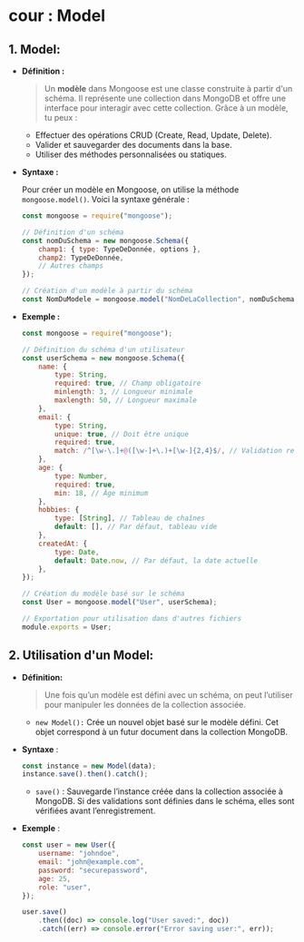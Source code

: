 # cour : **Model**

## 1. **Model:**

-   **Définition :**

    > Un **modèle** dans Mongoose est une classe construite à partir d'un schéma. Il représente une collection dans MongoDB et offre une interface pour interagir avec cette collection. Grâce à un modèle, tu peux :

    -   Effectuer des opérations CRUD (Create, Read, Update, Delete).
    -   Valider et sauvegarder des documents dans la base.
    -   Utiliser des méthodes personnalisées ou statiques.

-   **Syntaxe :**

    Pour créer un modèle en Mongoose, on utilise la méthode `mongoose.model()`. Voici la syntaxe générale :

    ```javascript
    const mongoose = require("mongoose");

    // Définition d'un schéma
    const nomDuSchema = new mongoose.Schema({
        champ1: { type: TypeDeDonnée, options },
        champ2: TypeDeDonnée,
        // Autres champs
    });

    // Création d'un modèle à partir du schéma
    const NomDuModele = mongoose.model("NomDeLaCollection", nomDuSchema);
    ```

-   **Exemple :**

    ```javascript
    const mongoose = require("mongoose");

    // Définition du schéma d'un utilisateur
    const userSchema = new mongoose.Schema({
        name: {
            type: String,
            required: true, // Champ obligatoire
            minlength: 3, // Longueur minimale
            maxlength: 50, // Longueur maximale
        },
        email: {
            type: String,
            unique: true, // Doit être unique
            required: true,
            match: /^[\w-\.]+@([\w-]+\.)+[\w-]{2,4}$/, // Validation regex
        },
        age: {
            type: Number,
            required: true,
            min: 18, // Âge minimum
        },
        hobbies: {
            type: [String], // Tableau de chaînes
            default: [], // Par défaut, tableau vide
        },
        createdAt: {
            type: Date,
            default: Date.now, // Par défaut, la date actuelle
        },
    });

    // Création du modèle basé sur le schéma
    const User = mongoose.model("User", userSchema);

    // Exportation pour utilisation dans d'autres fichiers
    module.exports = User;
    ```

## 2. **Utilisation d'un Model:**

-   **Définition:**

    > Une fois qu’un modèle est défini avec un schéma, on peut l’utiliser pour manipuler les données de la collection associée.

    -   `new Model():` Crée un nouvel objet basé sur le modèle défini. Cet objet correspond à un futur document dans la collection MongoDB.

-   **Syntaxe** :

    ```javascript
    const instance = new Model(data);
    instance.save().then().catch();
    ```

    -   `save()` : Sauvegarde l’instance créée dans la collection associée à MongoDB. Si des validations sont définies dans le schéma, elles sont vérifiées avant l’enregistrement.

-   **Exemple** :

    ```javascript
    const user = new User({
        username: "johndoe",
        email: "john@example.com",
        password: "securepassword",
        age: 25,
        role: "user",
    });

    user.save()
        .then((doc) => console.log("User saved:", doc))
        .catch((err) => console.error("Error saving user:", err));
    ```
